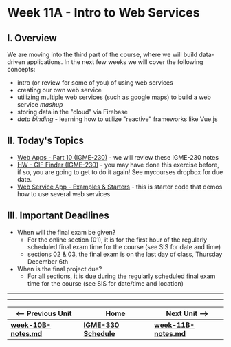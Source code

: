 # Week 11A - Intro to Web Services

## I. Overview
We are moving into the third part of the course, where we will build data-driven applications. In the next few weeks we will cover the following concepts:
- intro (or review for some of you) of using web services
- creating our own web service
- utilizing multiple web services (such as google maps) to build a web service *mashup*
- storing data in the "cloud" via Firebase
- *data binding* - learning how to utilize "reactive" frameworks like Vue.js

## II. Today's Topics
- [Web Apps - Part 10 (IGME-230)](https://github.com/tonethar/IGME-230-Master/blob/master/notes/web-apps-10.md) - we will review these IGME-230 notes
- [HW - GIF Finder (IGME-230)](https://github.com/tonethar/IGME-230-Master/blob/master/notes/HW-gif-finder.md) - you may have done this exercise before, if so, you are going to get to do it again! See mycourses dropbox for due date.
- [Web Service App - Examples & Starters](https://github.com/tonethar/IGME-230-Master/blob/master/notes/web-service-app-starters.md) - this is starter code that demos how to use several web services

## III. Important Deadlines

- When will the final exam be given?
  - For the online section (01), it is for the first hour of the regularly scheduled final exam time for the course (see SIS for date and time)
  - sections 02 & 03, the final exam is on the last day of class, Thursday December 6th
- When is the final project due?
  - For all sections, it is due during the regularly scheduled final exam time for the course (see SIS for date/time and location)
  

<hr><hr>

| <-- Previous Unit | Home | Next Unit -->
| --- | --- | --- 
| [**week-10B-notes.md**](week-10B-notes.md)     |  [**IGME-330 Schedule**](../schedule.md) | [**week-11B-notes.md**](week-11B-notes.md)
